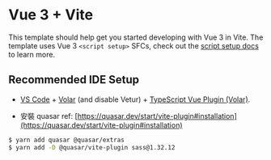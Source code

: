 # Vue 3 + Vite

This template should help get you started developing with Vue 3 in Vite. The template uses Vue 3 `<script setup>` SFCs, check out the [script setup docs](https://v3.vuejs.org/api/sfc-script-setup.html#sfc-script-setup) to learn more.

## Recommended IDE Setup

- [VS Code](https://code.visualstudio.com/) + [Volar](https://marketplace.visualstudio.com/items?itemName=Vue.volar) (and disable Vetur) + [TypeScript Vue Plugin (Volar)](https://marketplace.visualstudio.com/items?itemName=Vue.vscode-typescript-vue-plugin).

- 安裝 quasar
  ref: [https://quasar.dev/start/vite-plugin#installation](https://quasar.dev/start/vite-plugin#installation)

```bash
$ yarn add quasar @quasar/extras
$ yarn add -D @quasar/vite-plugin sass@1.32.12
```
